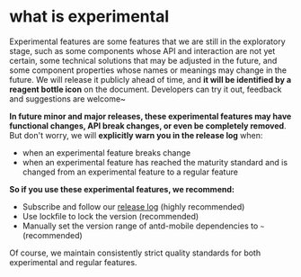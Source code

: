 # what is experimental

Experimental features are some features that we are still in the exploratory stage, such as some components whose API and interaction are not yet certain, some technical solutions that may be adjusted in the future, and some component properties whose names or meanings may change in the future. We will release it publicly ahead of time, and **it will be identified by a reagent bottle <Experimental></Experimental> icon** on the document. Developers can try it out, feedback and suggestions are welcome~

**In future minor and major releases, these experimental features may have functional changes, API break changes, or even be completely removed**. But don't worry, we will **explicitly warn you in the release log** when:

- when an experimental feature breaks change
- when an experimental feature has reached the maturity standard and is changed from an experimental feature to a regular feature

**So if you use these experimental features, we recommend:**

- Subscribe and follow our [release log](https://github.com/ant-design/ant-design-mobile/releases) (highly recommended)
- Use lockfile to lock the version (recommended)
- Manually set the version range of antd-mobile dependencies to `~` (recommended)

Of course, we maintain consistently strict quality standards for both experimental and regular features.
